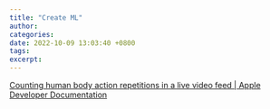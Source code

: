 ```yaml
---
title: "Create ML"
author: 
categories: 
date: 2022-10-09 13:03:40 +0800
tags: 
excerpt: 
---
```







[Counting human body action repetitions in a live video feed | Apple Developer Documentation](https://developer.apple.com/documentation/createmlcomponents/counting_human_body_action_repetitions_in_a_live_video_feed)












